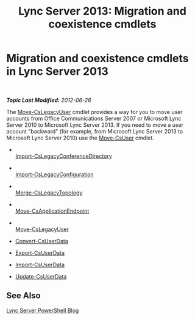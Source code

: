 ﻿---
title: 'Lync Server 2013: Migration and coexistence cmdlets'
TOCTitle: Migration and coexistence cmdlets
ms:assetid: ff1a56e0-e883-473d-92fe-ca77ea4eb63b
ms:mtpsurl: https://technet.microsoft.com/en-us/library/Gg415682(v=OCS.15)
ms:contentKeyID: 48185968
ms.date: 07/23/2014
mtps_version: v=OCS.15
---

<div data-xmlns="http://www.w3.org/1999/xhtml">

<div class="topic" data-xmlns="http://www.w3.org/1999/xhtml" data-msxsl="urn:schemas-microsoft-com:xslt" data-cs="http://msdn.microsoft.com/en-us/">

<div data-asp="http://msdn2.microsoft.com/asp">

# Migration and coexistence cmdlets in Lync Server 2013

</div>

<div id="mainSection">

<div id="mainBody">

<span> </span>

_**Topic Last Modified:** 2012-06-26_

The [Move-CsLegacyUser](move-cslegacyuser.md) cmdlet provides a way for you to move user accounts from Office Communications Server 2007 or Microsoft Lync Server 2010 to Microsoft Lync Server 2013. If you need to move a user account "backward" (for example, from Microsoft Lync Server 2013 to Microsoft Lync Server 2010) use the [Move-CsUser](move-csuser.md) cmdlet.

  - <span></span>  
    [Import-CsLegacyConferenceDirectory](import-cslegacyconferencedirectory.md)

<!-- end list -->

  - <span></span>  
    [Import-CsLegacyConfiguration](import-cslegacyconfiguration.md)

<!-- end list -->

  - <span></span>  
    [Merge-CsLegacyTopology](merge-cslegacytopology.md)

<!-- end list -->

  - <span></span>  
    [Move-CsApplicationEndpoint](move-csapplicationendpoint.md)

<!-- end list -->

  - <span></span>  
    [Move-CsLegacyUser](move-cslegacyuser.md)

<!-- end list -->

  - [Convert-CsUserData](https://technet.microsoft.com/en-us/library/JJ205337(v=OCS.15))

  - [Export-CsUserData](https://technet.microsoft.com/en-us/library/JJ204897(v=OCS.15))

  - [Import-CsUserData](import-csuserdata.md)

  - [Update-CsUserData](update-csuserdata.md)

<div>

## See Also


[Lync Server PowerShell Blog](http://go.microsoft.com/fwlink/p/?linkid=203150)  
  

</div>

</div>

<span> </span>

</div>

</div>

</div>

